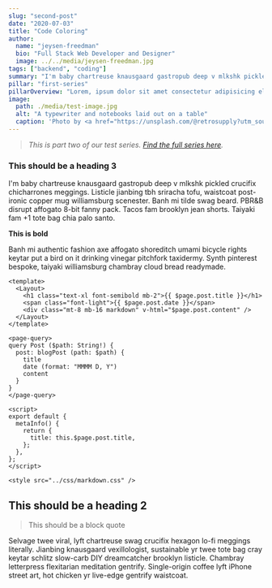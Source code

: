 ```yaml
---
slug: "second-post"
date: "2020-07-03"
title: "Code Coloring"
author:
  name: "jeysen-freedman"
  bio: "Full Stack Web Developer and Designer"
  image: ../../media/jeysen-freedman.jpg
tags: ["backend", "coding"]
summary: "I'm baby chartreuse knausgaard gastropub deep v mlkshk pickled crucifix chicharrones meggings."
pillar: "first-series"
pillarOverview: "Lorem, ipsum dolor sit amet consectetur adipisicing elit. Dolorum tempore nemo delectus dignissimos laboriosam maiores quod. Necessitatibus unde quod dolore aliquam, numquam beatae assumenda? Ab itaque cupiditate delectus doloremque officia!"
image:
  path: ./media/test-image.jpg
  alt: "A typewriter and notebooks laid out on a table"
  caption: 'Photo by <a href="https://unsplash.com/@retrosupply?utm_source=unsplash&utm_medium=referral&utm_content=creditCopyText"><em>RetroSupply</em></a> on <a href="https://unsplash.com/s/photos/blog?utm_source=unsplash&utm_medium=referral&utm_content=creditCopyText"><em>Unsplash</em></a>'
---
```


> _This is part two of our test series. [Find the full series here](/blog/first-series)._

### This should be a heading 3

I'm baby chartreuse knausgaard gastropub deep v mlkshk pickled crucifix chicharrones meggings. Listicle jianbing tbh sriracha tofu, waistcoat post-ironic copper mug williamsburg scenester. Banh mi tilde swag beard. PBR&B disrupt affogato 8-bit fanny pack. Tacos fam brooklyn jean shorts. Taiyaki fam +1 tote bag chia palo santo.

**This is bold**

Banh mi authentic fashion axe affogato shoreditch umami bicycle rights keytar put a bird on it drinking vinegar pitchfork taxidermy. Synth pinterest bespoke, taiyaki williamsburg chambray cloud bread readymade.

```vue
<template>
  <Layout>
    <h1 class="text-xl font-semibold mb-2">{{ $page.post.title }}</h1>
    <span class="font-light">{{ $page.post.date }}</span>
    <div class="mt-8 mb-16 markdown" v-html="$page.post.content" />
  </Layout>
</template>

<page-query>
query Post ($path: String!) {
  post: blogPost (path: $path) {
    title
    date (format: "MMMM D, Y")
    content
  }
}
</page-query>

<script>
export default {
  metaInfo() {
    return {
      title: this.$page.post.title,
    };
  },
};
</script>

<style src="../css/markdown.css" />
```

## This should be a heading 2

> This should be a block quote

Selvage twee viral, lyft chartreuse swag crucifix hexagon lo-fi meggings literally. Jianbing knausgaard vexillologist, sustainable yr twee tote bag cray keytar schlitz slow-carb DIY dreamcatcher brooklyn listicle. Chambray letterpress flexitarian meditation gentrify. Single-origin coffee lyft iPhone street art, hot chicken yr live-edge gentrify waistcoat.
